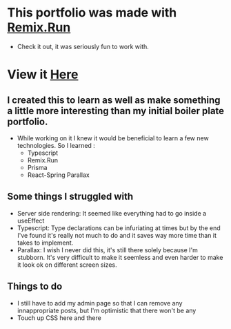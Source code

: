 # This portfolio was made with [Remix.Run](https://remix.run/)
- Check it out, it was seriously fun to work with.

# View it [Here](https://new-cotter.herokuapp.com)

## I created this to learn as well as make something a little more interesting than my initial boiler plate portfolio. 
- While working on it I knew it would be beneficial to learn a few new technologies. So I learned :
  - Typescript
  - Remix.Run 
  - Prisma
  - React-Spring Parallax

## Some things I struggled with
- Server side rendering: It seemed like everything had to go inside a useEffect
- Typescript: Type declarations can be infuriating at times but by the end I've found it's really not much to do and it saves way more time than it takes to implement. 
- Parallax: I wish I never did this, it's still there solely because I'm stubborn. It's very difficult to make it seemless and even harder to make it look ok on different screen sizes.

## Things to do
- I still have to add my admin page so that I can remove any innappropriate posts, but I'm optimistic that there won't be any
- Touch up CSS here and there

